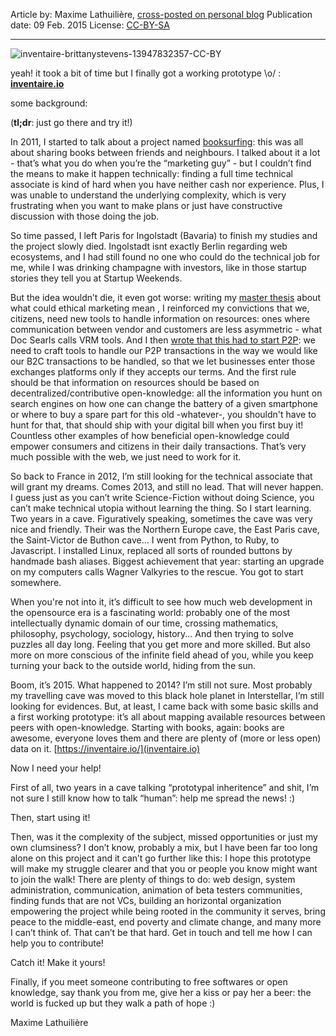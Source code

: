 <!-- LANG:EN, title="Mapping resources using open knowledge: starting with books!"-->

Article by: Maxime Lathuilière, [cross-posted on personal blog](https://maxlath.eu/articles/mapping-resources-using-open-knowledge/)
Publication date: 09 Feb. 2015
License: [CC-BY-SA](https://creativecommons.org/licenses/by-sa/4.0/)

<hr>

![inventaire-brittanystevens-13947832357-CC-BY](https://maxlath.eu/assets/img/inventaire-brittanystevens-13947832357-CC-BY.jpg)

yeah! it took a bit of time but I finally got a working prototype \o/ : [**inventaire.io**](https://inventaire.io/)

some background:

(**tl;dr**: just go there and try it!)

In 2011, I started to talk about a project named [booksurfing](http://booksurfing.tumblr.com/): this was all about sharing books between friends and neighbours. I talked about it a lot - that’s what you do when you’re the “marketing guy” - but I couldn’t find the means to make it happen technically: finding a full time technical associate is kind of hard when you have neither cash nor experience. Plus, I was unable to understand the underlying complexity, which is very frustrating when you want to make plans or just have constructive discussion with those doing the job.

So time passed, I left Paris for Ingolstadt (Bavaria) to finish my studies and the project slowly died. Ingolstadt isnt exactly Berlin regarding web ecosystems, and I had still found no one who could do the technical job for me, while I was drinking champagne with investors, like in those startup stories they tell you at Startup Weekends.

But the idea wouldn’t die, it even got worse: writing my [master thesis](https://maxlath.eu/articles/paper-ethical-marketing/) about what could ethical marketing mean , I reinforced my convictions that we, citizens, need new tools to handle information on resources: ones where communication between vendor and customers are less asymmetric - what Doc Searls calls VRM tools. And I then [wrote that this had to start P2P](https://maxlath.eu/articles/p2p-rm/): we need to craft tools to handle our P2P transactions in the way we would like our B2C transactions to be handled, so that we let businesses enter those exchanges platforms only if they accepts our terms. And the first rule should be that information on resources should be based on decentralized/contributive open-knowledge: all the information you hunt on search engines on how one can change the battery of a given smartphone or where to buy a spare part for this old -whatever-, you shouldn't have to hunt for that, that should ship with your digital bill when you first buy it! Countless other examples of how beneficial open-knowledge could empower consumers and citizens in their daily transactions. That’s very much possible with the web, we just need to work for it.

So back to France in 2012, I’m still looking for the technical associate that will grant my dreams. Comes 2013, and still no lead. That will never happen. I guess just as you can’t write Science-Fiction without doing Science, you can’t make technical utopia without learning the thing. So I start learning. Two years in a cave.  Figuratively speaking, sometimes the cave was very nice and friendly. Their was the Northern Europe cave, the East Paris cave, the Saint-Victor de Buthon cave… I went from Python, to Ruby, to Javascript. I installed Linux, replaced all sorts of rounded buttons by handmade bash aliases. Biggest achievement that year: starting an upgrade on my computers calls Wagner Valkyries to the rescue. You got to start somewhere.

When you're not into it, it’s difficult to see how much web development in the opensource era is a fascinating  world: probably one of the most intellectually  dynamic domain of our time, crossing mathematics, philosophy, psychology, sociology, history... And then trying to solve puzzles all day long. Feeling that you get more and more skilled. But also more on more conscious of the infinite field ahead of you, while you keep turning your back to the outside world, hiding from the sun.

Boom, it’s 2015. What happened to 2014? I’m still not sure. Most probably my travelling cave was moved to this black hole planet in Interstellar, I’m still looking for evidences. But, at least, I came back with some basic skills and a first working prototype: it’s all about mapping available resources between peers with open-knowledge. Starting with books, again: books are awesome, everyone loves them and there are plenty of (more or less open) data on it. [https://inventaire.io/](inventaire.io)

Now I need your help!

First of all, two years in a cave talking “prototypal inheritence” and shit, I’m not sure I still know how to talk “human”: help me spread the news! :)

Then, start using it!

Then, was it the complexity of the subject, missed opportunities or just my own clumsiness? I don’t know, probably a mix,  but I have been far too long alone on this project and it can’t go further like this: I hope this prototype will make my struggle clearer and that you or people you know might want to join the walk! There are plenty of things to do: web design, system administration, communication, animation of beta testers communities, finding funds that are not VCs, building an horizontal organization empowering the project while being rooted in the community it serves, bring peace to the middle-east, end poverty and climate change, and many more I can’t think of. That can’t be that hard. Get in touch and tell me how I can help you to contribute!

Catch it! Make it yours!

Finally, if you meet someone contributing to free softwares or open knowledge, say thank you from me, give her a kiss or pay her a beer: the world is fucked up but they walk a path of hope :)

Maxime Lathuilière